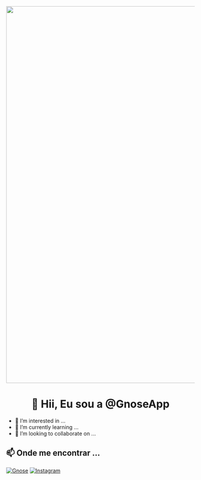 <a href="https://gnose.app.br">
  <img width="1005" height="auto" src="https://gnose.app.br/images/banner.png"/>
</a>

<h1 align="center">👋 Hii, Eu sou a @GnoseApp </h1>



- 👀 I’m interested in ...
- 🌱 I’m currently learning ...
- 💞️ I’m looking to collaborate on ...


## 📫 Onde me encontrar ...
[![Gnose](https://img.shields.io/badge/Gnose-F2994A)](https://gnose.app.br) 
[![Instagram](https://img.shields.io/badge/Instagram-E4405F?logo=medium&logoColor=white)](https://www.instagram.com/gnoseapp/) 


<!---
GnoseApp/GnoseApp is a ✨ special ✨ repository because its `README.md` (this file) appears on your GitHub profile.
You can click the Preview link to take a look at your changes.
--->
